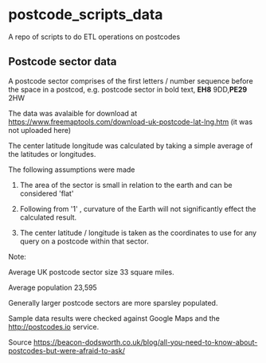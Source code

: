 # postcode_scripts_data
A repo of scripts to do ETL operations on postcodes

## Postcode sector data

A postcode sector comprises of the first letters / number sequence before the space in a postcod, e.g. postcode sector in bold text,  **EH8** 9DD,**PE29** 2HW

The data was avalaible for download at https://www.freemaptools.com/download-uk-postcode-lat-lng.htm (it was not uploaded here)

The center latitude longitude was calculated by taking a simple average of the latitudes or longitudes. 

The following assumptions were made
1. The area of the sector is small in relation to the earth and can be considered 'flat'

2. Following from '1' , curvature of the Earth will not significantly effect the calculated result.

3. The center latitude / longitude is taken as the coordinates to use for any query on a postcode within that sector.

Note:

Average UK postcode sector size 33 square miles.

Average population 23,595

Generally larger postcode sectors are more sparsley populated.

Sample data results were checked against Google Maps and the http://postcodes.io service.

Source https://beacon-dodsworth.co.uk/blog/all-you-need-to-know-about-postcodes-but-were-afraid-to-ask/
